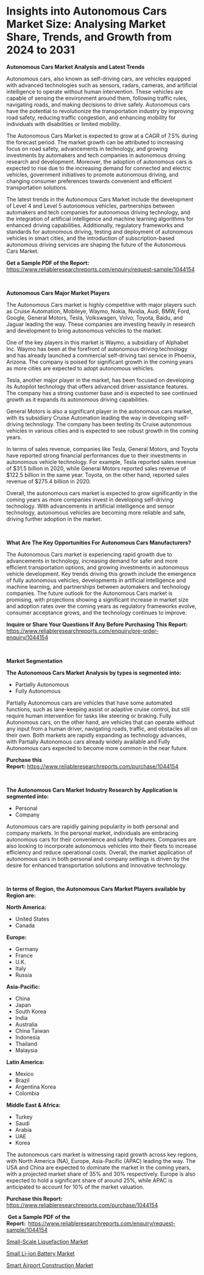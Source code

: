 <p><h1>Insights into Autonomous Cars Market Size: Analysing Market Share, Trends, and Growth from 2024 to 2031</h1></p><p><strong>Autonomous Cars Market Analysis and Latest Trends</strong></p>
<p><p>Autonomous cars, also known as self-driving cars, are vehicles equipped with advanced technologies such as sensors, radars, cameras, and artificial intelligence to operate without human intervention. These vehicles are capable of sensing the environment around them, following traffic rules, navigating roads, and making decisions to drive safely. Autonomous cars have the potential to revolutionize the transportation industry by improving road safety, reducing traffic congestion, and enhancing mobility for individuals with disabilities or limited mobility.</p><p>The Autonomous Cars Market is expected to grow at a CAGR of 7.5% during the forecast period. The market growth can be attributed to increasing focus on road safety, advancements in technology, and growing investments by automakers and tech companies in autonomous driving research and development. Moreover, the adoption of autonomous cars is expected to rise due to the increasing demand for connected and electric vehicles, government initiatives to promote autonomous driving, and changing consumer preferences towards convenient and efficient transportation solutions.</p><p>The latest trends in the Autonomous Cars Market include the development of Level 4 and Level 5 autonomous vehicles, partnerships between automakers and tech companies for autonomous driving technology, and the integration of artificial intelligence and machine learning algorithms for enhanced driving capabilities. Additionally, regulatory frameworks and standards for autonomous driving, testing and deployment of autonomous vehicles in smart cities, and the introduction of subscription-based autonomous driving services are shaping the future of the Autonomous Cars Market.</p></p>
<p><strong>Get a Sample PDF of the Report:&nbsp;</strong> <a href="https://www.reliableresearchreports.com/enquiry/request-sample/1044154">https://www.reliableresearchreports.com/enquiry/request-sample/1044154</a></p>
<p>&nbsp;</p>
<p><strong>Autonomous Cars Major Market Players</strong></p>
<p><p>The Autonomous Cars market is highly competitive with major players such as Cruise Automation, Mobileye, Waymo, Nokia, Nvidia, Audi, BMW, Ford, Google, General Motors, Tesla, Volkswagen, Volvo, Toyota, Baidu, and Jaguar leading the way. These companies are investing heavily in research and development to bring autonomous vehicles to the market.</p><p>One of the key players in this market is Waymo, a subsidiary of Alphabet Inc. Waymo has been at the forefront of autonomous driving technology and has already launched a commercial self-driving taxi service in Phoenix, Arizona. The company is poised for significant growth in the coming years as more cities are expected to adopt autonomous vehicles.</p><p>Tesla, another major player in the market, has been focused on developing its Autopilot technology that offers advanced driver-assistance features. The company has a strong customer base and is expected to see continued growth as it expands its autonomous driving capabilities.</p><p>General Motors is also a significant player in the autonomous cars market, with its subsidiary Cruise Automation leading the way in developing self-driving technology. The company has been testing its Cruise autonomous vehicles in various cities and is expected to see robust growth in the coming years.</p><p>In terms of sales revenue, companies like Tesla, General Motors, and Toyota have reported strong financial performances due to their investments in autonomous vehicle technology. For example, Tesla reported sales revenue of $31.5 billion in 2020, while General Motors reported sales revenue of $122.5 billion in the same year. Toyota, on the other hand, reported sales revenue of $275.4 billion in 2020.</p><p>Overall, the autonomous cars market is expected to grow significantly in the coming years as more companies invest in developing self-driving technology. With advancements in artificial intelligence and sensor technology, autonomous vehicles are becoming more reliable and safe, driving further adoption in the market.</p></p>
<p>&nbsp;</p>
<p><strong>What Are The Key Opportunities For Autonomous Cars Manufacturers?</strong></p>
<p><p>The Autonomous Cars market is experiencing rapid growth due to advancements in technology, increasing demand for safer and more efficient transportation options, and growing investments in autonomous vehicle development. Key trends driving this growth include the emergence of fully autonomous vehicles, developments in artificial intelligence and machine learning, and partnerships between automakers and technology companies. The future outlook for the Autonomous Cars market is promising, with projections showing a significant increase in market size and adoption rates over the coming years as regulatory frameworks evolve, consumer acceptance grows, and the technology continues to improve.</p></p>
<p><strong>Inquire or Share Your Questions If Any Before Purchasing This Report:</strong> <a href="https://www.reliableresearchreports.com/enquiry/pre-order-enquiry/1044154">https://www.reliableresearchreports.com/enquiry/pre-order-enquiry/1044154</a></p>
<p>&nbsp;</p>
<p><strong>Market Segmentation</strong></p>
<p><strong>The Autonomous Cars Market Analysis by types is segmented into:</strong></p>
<p><ul><li>Partially Autonomous</li><li>Fully Autonomous</li></ul></p>
<p><p>Partially Autonomous cars are vehicles that have some automated functions, such as lane-keeping assist or adaptive cruise control, but still require human intervention for tasks like steering or braking. Fully Autonomous cars, on the other hand, are vehicles that can operate without any input from a human driver, navigating roads, traffic, and obstacles all on their own. Both markets are rapidly expanding as technology advances, with Partially Autonomous cars already widely available and Fully Autonomous cars expected to become more common in the near future.</p></p>
<p><strong>Purchase this Report:&nbsp;</strong><a href="https://www.reliableresearchreports.com/purchase/1044154">https://www.reliableresearchreports.com/purchase/1044154</a></p>
<p>&nbsp;</p>
<p><strong>The Autonomous Cars Market Industry Research by Application is segmented into:</strong></p>
<p><ul><li>Personal</li><li>Company</li></ul></p>
<p><p>Autonomous cars are rapidly gaining popularity in both personal and company markets. In the personal market, individuals are embracing autonomous cars for their convenience and safety features. Companies are also looking to incorporate autonomous vehicles into their fleets to increase efficiency and reduce operational costs. Overall, the market application of autonomous cars in both personal and company settings is driven by the desire for enhanced transportation solutions and innovative technology.</p></p>
<p>&nbsp;</p>
<p><strong>In terms of Region, the Autonomous Cars Market Players available by Region are:</strong></p>
<p>
    <p> <strong> North America: </strong>
        <ul>
            <li>United States</li>
            <li>Canada</li>
        </ul>
        </p> 
    <p> <strong> Europe: </strong>
        <ul>
            <li>Germany</li>
            <li>France</li>
            <li>U.K.</li>
            <li>Italy</li>
            <li>Russia</li>
        </ul>
        </p> 
    <p> <strong> Asia-Pacific: </strong>
        <ul>
            <li>China</li>
            <li>Japan</li>
            <li>South Korea</li>
            <li>India</li>
            <li>Australia</li>
            <li>China Taiwan</li>
            <li>Indonesia</li>
            <li>Thailand</li>
            <li>Malaysia</li>
        </ul>
        </p> 
    <p> <strong> Latin America: </strong>
        <ul>
            <li>Mexico</li>
            <li>Brazil</li>
            <li>Argentina Korea</li>
            <li>Colombia</li>
        </ul>
        </p> 
    <p> <strong> Middle East & Africa: </strong>
        <ul>
            <li>Turkey</li>
            <li>Saudi</li>
            <li>Arabia</li>
            <li>UAE</li>
            <li>Korea</li>
        </ul>
    </p>
    </p>
<p><p>The autonomous cars market is witnessing rapid growth across key regions, with North America (NA), Europe, Asia-Pacific (APAC) leading the way. The USA and China are expected to dominate the market in the coming years, with a projected market share of 35% and 30% respectively. Europe is also expected to hold a significant share of around 25%, while APAC is anticipated to account for 10% of the market valuation.</p></p>
<p><strong>Purchase this Report: </strong><a href="https://www.reliableresearchreports.com/purchase/1044154">https://www.reliableresearchreports.com/purchase/1044154</a></p>
<p>&nbsp;<strong>Get a Sample PDF of the Report:&nbsp;&nbsp;</strong><a href="https://www.reliableresearchreports.com/enquiry/request-sample/1044154">https://www.reliableresearchreports.com/enquiry/request-sample/1044154</a></p>
<p><strong></strong></p>
<p><p><a href="https://view.publitas.com/reportprime-1/small-scale-liquefaction-market-share-market-new-trends-analysis-report-by-type-by-application-by-end-use-by-region-and-segment-forecasts-2023-2030/">Small-Scale Liquefaction Market</a></p><p><a href="https://view.publitas.com/reportprime-1/small-li-ion-battery-market-size-growth-and-forecast-from-2023-2030/">Small Li-ion Battery Market</a></p><p><a href="https://view.publitas.com/reportprime-1/smart-airport-construction-market-size-growth-and-forecast-from-2023-2030/">Smart Airport Construction Market</a></p></p>